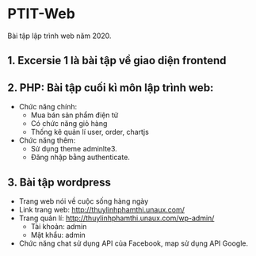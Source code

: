 # PTIT-Web
Bài tập lập trình web năm 2020.
## 1. Excersie 1 là bài tập về giao diện frontend
## 2. PHP: Bài tập cuối kì môn lập trình web:
- Chức năng chính:
  + Mua bán sản phẩm điện tử
  + Có chức năng giỏ hàng
  + Thống kê quản lí user, order, chartjs
- Chức năng thêm:
  + Sử dụng theme adminlte3.
  + Đăng nhập bằng authenticate.
## 3. Bài tập wordpress
- Trang web nói về cuộc sống hàng ngày
- Link trang web: http://thuylinhphamthi.unaux.com/
- Trang quản lí: http://thuylinhphamthi.unaux.com/wp-admin/
  + Tài khoản: admin
  + Mật khẩu: admin
- Chức năng chat sử dụng API của Facebook, map sử dụng API Google.
